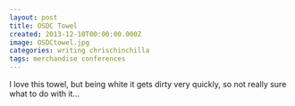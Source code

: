 ```yaml
---
layout: post
title: OSDC Towel
created: 2013-12-10T00:00:00.000Z
image: OSDCtowel.jpg
categories: writing chrischinchilla
tags: merchandise conferences
---
```


I love this towel, but being white it gets dirty very quickly, so not really sure what to do with it...
